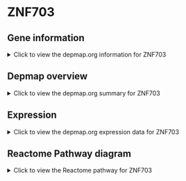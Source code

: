 <h1>ZNF703</h1>

<h2>Gene information</h2>
<details>
  <summary>Click to view the depmap.org information for ZNF703</summary>
  <p><a href="https://depmap.org/portal/gene/ZNF703?tab=about" target="_BLANK">Open page in a new tab...</a></p>
  <iframe src="https://depmap.org/portal/gene/ZNF703?tab=about" style="border:none;width:100%;height:800px"></iframe>
</details>

<h2>Depmap overview</h2>
<details>
  <summary>Click to view the depmap.org summary for ZNF703</summary>
  <p><a href="https://depmap.org/portal/gene/ZNF703?tab=overview" target="_BLANK">Open page in a new tab...</a></p>
  <iframe src="https://depmap.org/portal/gene/ZNF703?tab=overview" style="border:none;width:100%;height:800px"></iframe>
</details>

<h2>Expression</h2>
<details>
  <summary>Click to view the depmap.org expression data for ZNF703</summary>
  <p><a href="https://depmap.org/portal/gene/ZNF703?tab=characterization" target="_BLANK">Open page in a new tab...</a></p>
  <iframe src="https://depmap.org/portal/gene/ZNF703?tab=characterization" style="border:none;width:100%;height:800px"></iframe>
</details>



<h2>Reactome Pathway diagram</h2>
<details>
  <summary>Click to view the Reactome pathway for ZNF703</summary>
  <p><a href="https://reactome.org/PathwayBrowser/#/R-HSA-212436" target="_BLANK">Open page in a new tab...</a></p>
  <p>Generic Transcription Pathway</p>
<iframe src="https://reactome.org/PathwayBrowser/#/R-HSA-212436" style="border:none;width:100%;height:800px"></iframe>
</details>



